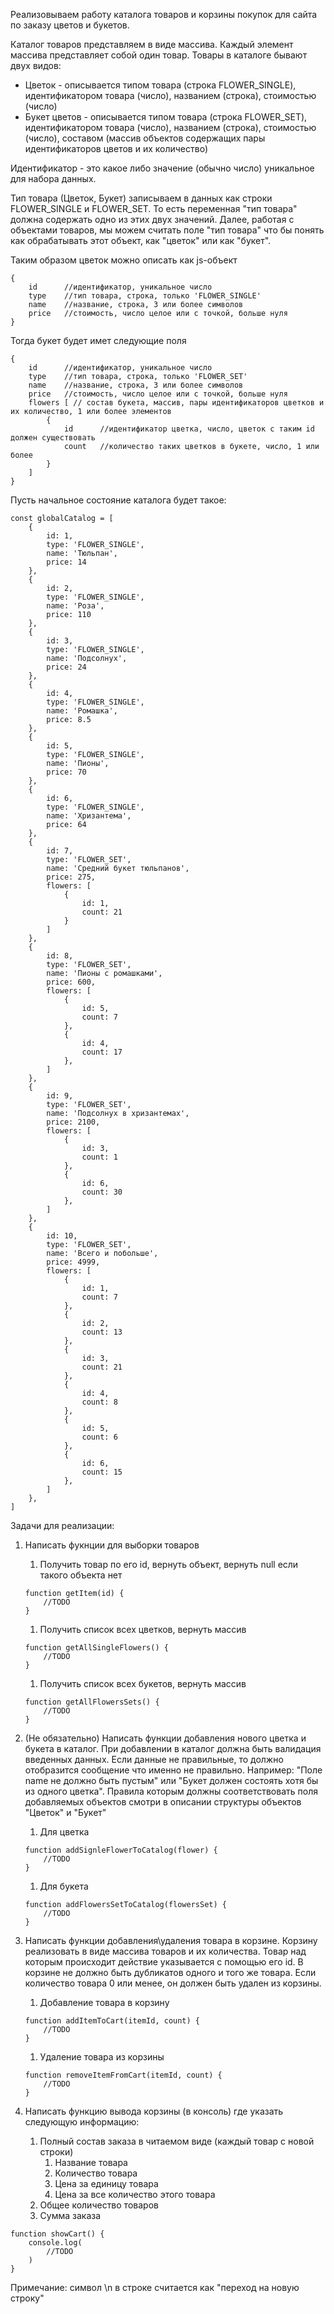
Реализовываем работу каталога товаров и корзины покупок для сайта по заказу цветов и букетов.


Каталог товаров представляем в виде массива. Каждый элемент массива представляет собой один товар.
Товары в каталоге бывают двух видов:
* Цветок - описывается типом товара (строка FLOWER_SINGLE), идентификатором товара (число), названием (строка), стоимостью (число)
* Букет цветов - описывается типом товара (строка FLOWER_SET), идентификатором товара (число), названием (строка), стоимостью (число), составом (массив объектов содержащих пары идентификаторов цветов и их количество)

Идентификатор - это какое либо значение (обычно число) уникальное для набора данных.

Тип товара (Цветок, Букет) записываем в данных как строки FLOWER_SINGLE и FLOWER_SET. То есть переменная "тип товара" должна содержать одно из этих двух значений. Далее, работая с объектами товаров, мы можем считать поле "тип товара" что бы понять как обрабатывать этот объект, как "цветок" или как "букет".

Таким образом цветок можно описать как js-объект
```
{
	id 		//идентификатор, уникальное число
	type	//тип товара, строка, только 'FLOWER_SINGLE'
	name	//название, строка, 3 или более символов
	price	//стоимость, число целое или с точкой, больше нуля
}
```

Тогда букет будет имет следующие поля
```
{
	id 		//идентификатор, уникальное число
	type	//тип товара, строка, только 'FLOWER_SET'
	name	//название, строка, 3 или более символов
	price	//стоимость, число целое или с точкой, больше нуля
	flowers [ // состав букета, массив, пары идентификаторов цветков и их количество, 1 или более элементов
		{
			id		//идентификатор цветка, число, цветок с таким id должен существовать
			count 	//количество таких цветков в букете, число, 1 или более
		}
	]
}
```

Пусть начальное состояние каталога будет такое:

```
const globalCatalog = [
	{
		id: 1,
		type: 'FLOWER_SINGLE',
		name: 'Тюльпан',
		price: 14
	},
	{
		id: 2,
		type: 'FLOWER_SINGLE',
		name: 'Роза',
		price: 110
	},
	{
		id: 3,
		type: 'FLOWER_SINGLE',
		name: 'Подсолнух',
		price: 24
	},
	{
		id: 4,
		type: 'FLOWER_SINGLE',
		name: 'Ромашка',
		price: 8.5
	},
	{
		id: 5,
		type: 'FLOWER_SINGLE',
		name: 'Пионы',
		price: 70
	},
	{
		id: 6,
		type: 'FLOWER_SINGLE',
		name: 'Хризантема',
		price: 64
	},
	{
		id: 7,
		type: 'FLOWER_SET',
		name: 'Средний букет тюльпанов',
		price: 275,
		flowers: [
			{
				id: 1,
				count: 21
			}
		]
	},
	{
		id: 8,
		type: 'FLOWER_SET',
		name: 'Пионы с ромашками',
		price: 600,
		flowers: [
			{
				id: 5,
				count: 7
			},
			{
				id: 4,
				count: 17
			},
		]
	},
	{
		id: 9,
		type: 'FLOWER_SET',
		name: 'Подсолнух в хризантемах',
		price: 2100,
		flowers: [
			{
				id: 3,
				count: 1
			},
			{
				id: 6,
				count: 30
			},
		]
	},
	{
		id: 10,
		type: 'FLOWER_SET',
		name: 'Всего и побольше',
		price: 4999,
		flowers: [
			{
				id: 1,
				count: 7
			},
			{
				id: 2,
				count: 13
			},
			{
				id: 3,
				count: 21
			},
			{
				id: 4,
				count: 8
			},
			{
				id: 5,
				count: 6
			},
			{
				id: 6,
				count: 15
			},
		]
	},
]
```

Задачи для реализации:

1. Написать фукнции для выборки товаров
	1. Получить товар по его id, вернуть объект, вернуть null если такого объекта нет
	```
	function getItem(id) {
		//TODO
	}
	```
	1. Получить список всех цветков, вернуть массив 
	```
	function getAllSingleFlowers() {
		//TODO
	}
	```
	1. Получить список всех букетов, вернуть массив 
	```
	function getAllFlowersSets() {
		//TODO
	}
	```

2. (Не обязательно) Написать функции добавления нового цветка и букета в каталог. При добавлении в каталог должна быть валидация введенных данных. Если данные не правильные, то должно отобразится сообщение что именно не правильно. Например: "Поле name не должно быть пустым" или "Букет должен состоять хотя бы из одного цветка". Правила которым должны соответствовать поля добавляемых объектов смотри в описании структуры объектов "Цветок" и "Букет"
	1. Для цветка
	```
	function addSignleFlowerToCatalog(flower) {
		//TODO
	}
	```
	1. Для букета
	```
	function addFlowersSetToCatalog(flowersSet) {
		//TODO
	}
	```

3. Написать функции добавления\удаления товара в корзине. Корзину реализовать в виде массива товаров и их количества. Товар над которым происходит действие указывается с помощью его id. В корзине не должно быть дубликатов одного и того же товара. Если количество товара 0 или менее, он должен быть удален из корзины.
	1. Добавление товара в корзину
	```
	function addItemToCart(itemId, count) {
		//TODO
	}
	```
	1. Удаление товара из корзины
	```
	function removeItemFromCart(itemId, count) {
		//TODO
	}
	```

4. Написать функцию вывода корзины (в консоль) где указать следующую информацию:
	1. Полный состав заказа в читаемом виде (каждый товар с новой строки)
		1. Название товара
		1. Количество товара
		1. Цена за единицу товара
		1. Цена за все количество этого товара
	1. Общее количество товаров
	1. Сумма заказа

```
function showCart() {
	console.log(
		//TODO
	)
}
```

Примечание: символ \n в строке считается как "переход на новую строку"